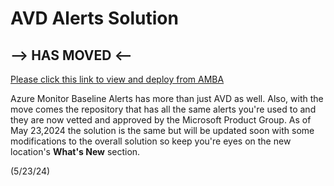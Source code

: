 # AVD Alerts Solution

## --> HAS MOVED <--

[Please click this link to view and deploy from AMBA](https://azure.github.io/azure-monitor-baseline-alerts/patterns/specialized/avd/)

Azure Monitor Baseline Alerts has more than just AVD as well.  Also, with the move comes the repository that has all the same alerts you're used to and they are now vetted and approved by the Microsoft Product Group.  As of May 23,2024 the solution is the same but will be updated soon with some modifications to the overall solution so keep you're eyes on the new location's **What's New** section.

(5/23/24)